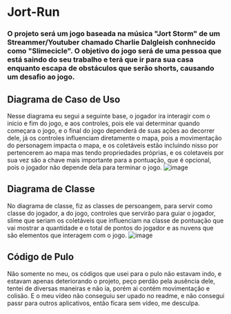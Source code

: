 # Jort-Run

### O projeto será um jogo baseada na música "Jort Storm" de um Streammer/Youtuber chamado Charlie Dalgleish conhnecido como "Slimecicle". O objetivo do jogo será de uma pessoa que está saindo do seu trabalho e terá que ir para sua casa enquanto escapa de obstáculos que serão shorts, causando um desafio ao jogo.



## Diagrama de Caso de Uso
Nesse diagrama eu segui a seguinte base, o jogador ira interagir com o inicio e fim do jogo, e aos controles, pois ele vai determinar quando começara o jogo, e o final do jogo dependerá de suas ações ao decorrer dele, já os controles influenciam diretamente o mapa, pois a movimentação do personagem impacta o mapa, e os coletáveis estão incluindo nisso por pertencerem ao mapa mas tendo propriedades próprias, e os coletaveis por sua vez são a chave mais importante para a pontuação, que é opcional, pois o jogador não depende dela para terminar o jogo. 
![image](https://github.com/GuilhermeM777/Jort-Run/assets/127865701/f958bcc9-3262-4daf-ba4e-e71cf6464ea8)


## Diagrama de Classe
No diagrama de classe, fiz as classes de persoangem, para servir como classe do jogador, a do jogo, controles que servirão para guiar o jogador, slime que seriam os coletáveis que influenciam na classe de pontuação que vai mostrar a quantidade e o total de pontos do jogador e as nuvens que são elementos que interagem com o jogo.
![image](https://github.com/GuilhermeM777/Jort-Run/assets/127865701/5eaba533-f4f7-444c-838f-1f6fca9af6b4)

## Código de Pulo
Não somente no meu, os códigos que usei para o pulo não estavam indo, e estavam apenas deteriorando o projeto, peço perdão pela ausência dele, tentei de diversas maneiras e não ia, porém ai contém movimentação e colisão. E o meu vídeo não conseguiu ser upado no readme, e não consegui passr para outros aplicativos, então ficara sem vídeo, me desculpa.
